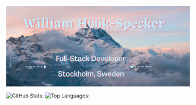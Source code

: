 <img src="https://github.com/sealfury/sealfury/blob/master/github_profile_header.png?raw=true">

![GitHub Stats:](https://github-readme-stats.vercel.app/api?username=sealfury&show_icons=true&theme=bear&line_height=14&bg_color=00000000&hide=issues)
![Top Languages:](https://github-readme-stats.vercel.app/api/top-langs/?username=sealfury&layout=compact&theme=kacho_ga&langs_count=6&line_height=16&bg_color=00000000)

